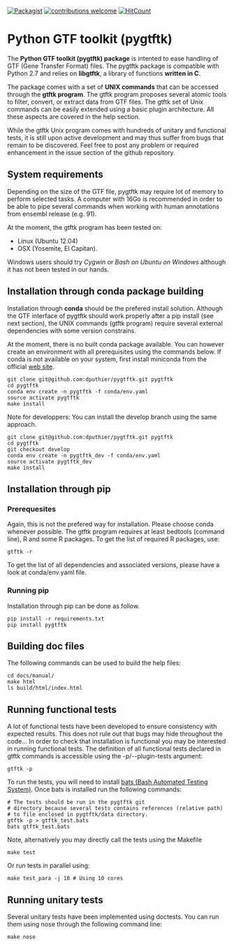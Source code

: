 [![Packagist](https://img.shields.io/packagist/l/doctrine/orm.svg)](https://github.com/dputhier/gtftk) [![contributions welcome](https://img.shields.io/badge/contributions-welcome-brightgreen.svg?style=flat)](https://github.com/dputhier/gtftk/issues) [![HitCount](http://hits.dwyl.io/puthier/gtftk.svg)](http://hits.dwyl.io/puthier/gtftk)

# Python GTF toolkit (pygtftk)


The **Python GTF toolkit (pygtftk) package** is intented to ease handling of GTF (Gene Transfer Format) files. The pygtftk package is compatible with Python 2.7 and relies on **libgtftk**, a library of functions **written in C**. 

The package comes with a set of **UNIX commands** that can be accessed through the **gtftk  program**. The gtftk program proposes several atomic tools to filter, convert, or extract data from GTF files. The gtftk set of Unix commands can be easily extended using a basic plugin architecture. All these aspects are covered in the help section.

While the gtftk Unix program comes with hundreds of unitary and functional tests, it is still upon  active development and may thus suffer from bugs that remain to be discovered. Feel free to post any problem or required enhancement in the issue section of the github repository. 

## System requirements

Depending on the size of the GTF file, pygtftk may require lot of memory to perform selected tasks. A computer with 16Go is recommended in order to be able to pipe several commands when working with human annotations from ensembl release (e.g. 91).

At the moment, the gtftk program has been tested on:

- Linux (Ubuntu 12.04)
- OSX (Yosemite, El Capitan).

Windows users should try *Cygwin* or *Bash on Ubuntu on Windows* although it has not been tested in our hands.


## Installation through conda package building

Installation through **conda** should be the prefered install solution. Although the GTF interface of pygtftk should work properly after a pip install (see next section), the UNIX commands (gtftk program) require several external dependencies with some version constrains.

At the moment, there is no built conda package available. You can however create an environment with all prerequisites using the commands below.
If conda is not available on your system, first install miniconda from the official [web site](http://conda.pydata.org/miniconda.html).

    git clone git@github.com:dputhier/pygtftk.git pygtftk
    cd pygtftk
    conda env create -n pygtftk -f conda/env.yaml
    source activate pygtftk
    make install

Note for developpers: You can install the develop branch using the same approach.

    git clone git@github.com:dputhier/pygtftk.git pygtftk
    cd pygtftk
    git checkout develop
    conda env create -n pygtftk_dev -f conda/env.yaml
    source activate pygtftk_dev
    make install
    
## Installation through pip 

### Prerequesites
 
Again, this is not the prefered way for installation. Please choose conda whenever possible. The gtftk program requires at least bedtools (command line), R and some R packages. To get the list of required R packages, use:

    gtftk -r 

To get the list of all dependencies and associated versions, please have a look at conda/env.yaml file.

### Running pip 

Installation through pip can be done as follow.

    pip install -r requirements.txt
    pip install pygtftk
    

## Building doc files

The following commands can be used to build the help files:

    cd docs/manual/
    make html
    ls build/html/index.html
    
## Running functional tests

A lot of functional tests have been developed to ensure consistency with expected results. This does not rule out that bugs may hide throughout the code... In order to check that installation is functional you may be interested in running functional tests. The definition of all functional tests declared in  gtftk commands is accessible using the -p/--plugin-tests argument:

    gtftk -p

To run the tests, you will need to install [bats (Bash Automated Testing System)](https://github.com/sstephenson/bats). Once bats is installed run the following commands:

    # The tests should be run in the pygtftk git
    # directory because several tests contains references (relative path)
    # to file enclosed in pygtftk/data directory.
    gtftk -p > gtftk_test.bats
    bats gtftk_test.bats

Note, alternatively you may directly call the tests using the Makefile

    make test

Or run tests in parallel using:

    make test_para -j 10 # Using 10 cores
        
## Running unitary tests

Several unitary tests have been implemented using doctests. You can run them using nose through the following command line:

    make nose

